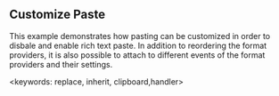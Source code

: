 ## Customize Paste ##

This example demonstrates how pasting can be customized in order to disbale and enable rich text paste.
In addition to reordering the format providers, it is also possible to attach to different events of the format providers and their settings.

<keywords: replace, inherit, clipboard,handler>